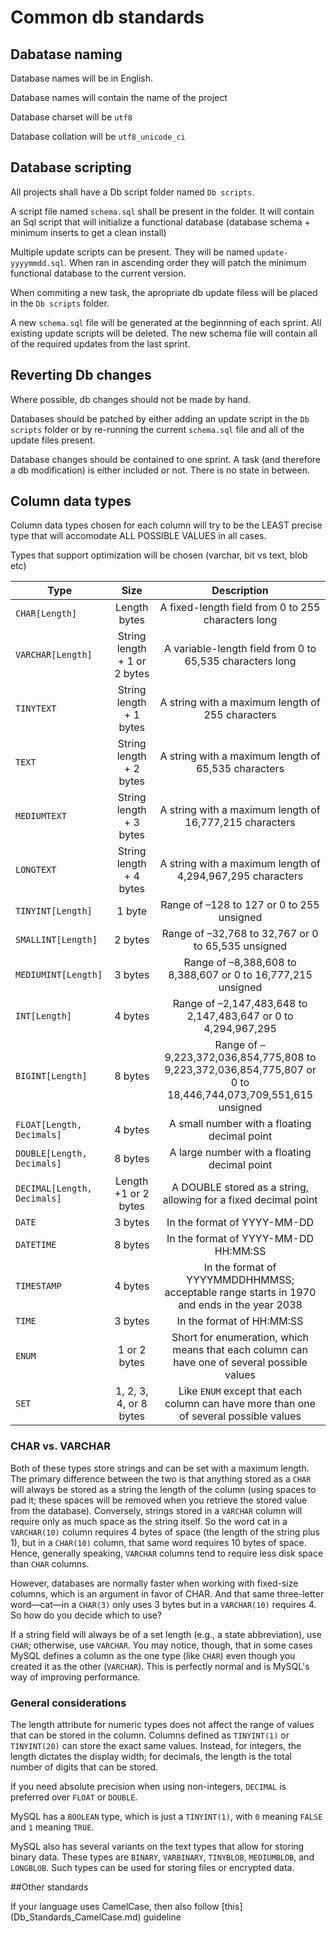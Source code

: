 # Common db standards

## Dabatase naming

Database names will be in English.

Database names will contain the name of the project

Database charset will be `utf8`

Database collation will be `utf8_unicode_ci`

## Database scripting

All projects shall have a Db script folder named `Db scripts`.

A script file named `schema.sql` shall be present in the folder. It will contain an Sql script that will initialize a functional database (database schema + minimum inserts to get a clean install)

Multiple update scripts can be present. They will be named `update-yyyymmdd.sql`. When ran in ascending order they will patch the minimum functional database to the current version.

When commiting a new task, the apropriate db update filess will be placed in the `Db scripts` folder.

A new `schema.sql` file will be generated at the beginnning of each sprint. All existing update scripts will be deleted. The new schema file will contain all of the required updates from the last sprint.

## Reverting Db changes

Where possible, db changes should not be made by hand.

Databases should be patched by either adding an update script in the `Db scripts` folder or by re-running the current `schema.sql` file and all of the update files present.

Database changes should be contained to one sprint. A task (and therefore a db modification) is either included or not. There is no state in between.

## Column data types

Column data types chosen for each column will try to be the LEAST precise type that will accomodate ALL POSSIBLE VALUES in all cases. 

Types that support optimization will be chosen (varchar, bit vs text, blob etc) <br/>

| Type      	   		| Size         		| Description |
| --------------------- |:-----------------:| :----------:|
| `CHAR[Length]` 		| Length bytes 					| A fixed-length field from 0 to 255 characters long   |
| `VARCHAR[Length] ` 	| String length + 1 or 2 bytes	| A variable-length field from 0 to 65,535 characters long   |
| `TINYTEXT`		  	| String length + 1 bytes		| A string with a maximum length of 255 characters   |
| `TEXT`			  	| String length + 2 bytes		| A string with a maximum length of 65,535 characters   |
| `MEDIUMTEXT`	  		| String length + 3 bytes		| A string with a maximum length of 16,777,215 characters  |
| `LONGTEXT`		  	| String length + 4 bytes		| A string with a maximum length of 4,294,967,295 characters   |
| `TINYINT[Length]`  	| 1 byte						| Range of –128 to 127 or 0 to 255 unsigned   |
| `SMALLINT[Length]` 	| 2 bytes						| Range of –32,768 to 32,767 or 0 to 65,535 unsigned   |
| `MEDIUMINT[Length]`	| 3 bytes						| Range of –8,388,608 to 8,388,607 or 0 to 16,777,215 unsigned  |
| `INT[Length]`	  		| 4 bytes						| Range of –2,147,483,648 to 2,147,483,647 or 0 to 4,294,967,295   |
| `BIGINT[Length]`  	| 8 bytes						| Range of –9,223,372,036,854,775,808 to 9,223,372,036,854,775,807 or 0 to 18,446,744,073,709,551,615 unsigned   |
| `FLOAT[Length, Decimals]`  	| 4 bytes				| A small number with a floating decimal point   |
| `DOUBLE[Length, Decimals]` 	| 8 bytes				| A large number with a floating decimal point   |
| `DECIMAL[Length, Decimals]`	| Length +1 or 2 bytes	| A DOUBLE stored as a string, allowing for a fixed decimal point   |
| `DATE` 			  	| 3 bytes						| In the format of YYYY-MM-DD  |
| `DATETIME` 		  	| 8 bytes						| In the format of YYYY-MM-DD HH:MM:SS   |
| `TIMESTAMP`		  	| 4 bytes						| In the format of YYYYMMDDHHMMSS; acceptable range starts in 1970 and ends in the year 2038  |
| `TIME`  		  		| 3 bytes						| In the format of HH:MM:SS  |
| `ENUM`	 		  	| 1 or 2 bytes					| Short for enumeration, which means that each column can have one of several possible values   |
| `SET` 			  	| 1, 2, 3, 4, or 8 bytes		| Like `ENUM` except that each column can have more than one of several possible values   |


### CHAR vs. VARCHAR

Both of these types store strings and can be set with a maximum length. The primary difference between the two is that anything stored as a `CHAR` will always be stored as a string the length of the column (using spaces to pad it; these spaces will be removed when you retrieve the stored value from the database). Conversely, strings stored in a `VARCHAR` column will require only as much space as the string itself. So the word cat in a `VARCHAR(10)` column requires 4 bytes of space (the length of the string plus 1), but in a `CHAR(10)` column, that same word requires 10 bytes of space. Hence, generally speaking, `VARCHAR` columns tend to require less disk space than `CHAR` columns.

However, databases are normally faster when working with fixed-size columns, which is an argument in favor of CHAR. And that same three-letter word—cat—in a `CHAR(3)` only uses 3 bytes but in a `VARCHAR(10)` requires 4. So how do you decide which to use?

If a string field will always be of a set length (e.g., a state abbreviation), use `CHAR`; otherwise, use `VARCHAR`. You may notice, though, that in some cases MySQL defines a column as the one type (like `CHAR`) even though you created it as the other (`VARCHAR`). This is perfectly normal and is MySQL's way of improving performance.

### General considerations

The length attribute for numeric types does not affect the range of values that can be stored in the column. Columns defined as `TINYINT(1)` or `TINYINT(20)` can store the exact same values. Instead, for integers, the length dictates the display width; for decimals, the length is the total number of digits that can be stored.

If you need absolute precision when using non-integers, `DECIMAL` is preferred over `FLOAT` or `DOUBLE`.

MySQL has a `BOOLEAN` type, which is just a `TINYINT(1)`, with `0` meaning `FALSE` and `1` meaning `TRUE`.

MySQL also has several variants on the text types that allow for storing binary data. These types are `BINARY`, `VARBINARY`, `TINYBLOB`, `MEDIUMBLOB`, and `LONGBLOB`. Such types can be used for storing files or encrypted data.

##Other standards

If your language uses CamelCase, then also follow [this] (Db_Standards_CamelCase.md) guideline
